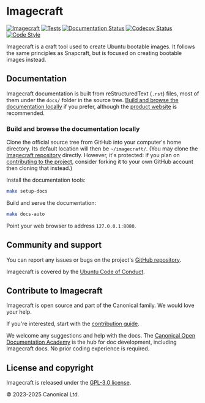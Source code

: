 # Imagecraft

[![Imagecraft][imagecraft-badge]][imagecraft-site]
[![Tests][qa-badge]][qa-status]
[![Documentation Status][rtd-badge]][rtd-latest]
[![Codecov Status][codecov-badge]][codecov-status]
[![Code Style][ruff-badge]][ruff-site]

Imagecraft is a craft tool used to create Ubuntu bootable images. It
follows the same principles as Snapcraft, but is focused on creating
bootable images instead.

## Documentation

Imagecraft documentation is built from reStructuredText (`.rst`) files,
most of them under the `docs/` folder in the source tree. [Build and
browse the documentation
locally](#build-and-browse-the-documentation-locally) if you prefer,
although the [product
website](https://canonical-imagecraft.readthedocs-hosted.com) is
recommended.

### Build and browse the documentation locally

Clone the official source tree from GitHub into your computer\'s home
directory. Its default location will then be `~/imagecraft/`. (You may
clone the [Imagecraft
repository](https://github.com/canonical/imagecraft) directly. However,
it\'s protected: if you plan on [contributing to the
project](#project-and-community), consider forking it to your own GitHub
account then cloning that instead.)

Install the documentation tools:

```bash
make setup-docs
```

Build and serve the documentation:

```bash
make docs-auto
```

Point your web browser to address `127.0.0.1:8080`.

## Community and support

You can report any issues or bugs on the project's [GitHub
repository](https://github.com/canonical/imagecraft/issues).

Imagecraft is covered by the [Ubuntu Code of
Conduct](https://ubuntu.com/community/ethos/code-of-conduct).

## Contribute to Imagecraft

Imagecraft is open source and part of the Canonical family. We would love your help.

If you're interested, start with the [contribution guide](CONTRIBUTING.md).

We welcome any suggestions and help with the docs. The [Canonical Open Documentation
Academy](https://github.com/canonical/open-documentation-academy) is the hub for doc
development, including Imagecraft docs. No prior coding experience is required.

## License and copyright

Imagecraft is released under the [GPL-3.0 license](LICENSE).

© 2023-2025 Canonical Ltd.

[imagecraft-badge]: https://snapcraft.io/imagecraft/badge.svg
[imagecraft-site]: https://snapcraft.io/imagecraft
[rtd-badge]: https://readthedocs.com/projects/canonical-imagecraft/badge/?version=latest
[rtd-latest]: https://canonical-imagecraft.readthedocs-hosted.com/latest/
[ruff-badge]: https://img.shields.io/endpoint?url=https://raw.githubusercontent.com/astral-sh/ruff/main/assets/badge/v2.json
[ruff-site]: https://github.com/astral-sh/ruff
[codecov-badge]: https://codecov.io/github/canonical/imagecraft/coverage.svg?branch=main
[codecov-status]: https://codecov.io/github/canonical/imagecraft?branch=main
[qa-badge]: https://github.com/canonical/imagecraft/actions/workflows/qa.yaml/badge.svg?branch=main&event=push
[qa-status]: https://github.com/canonical/imagecraft/actions/workflows/qa.yaml
